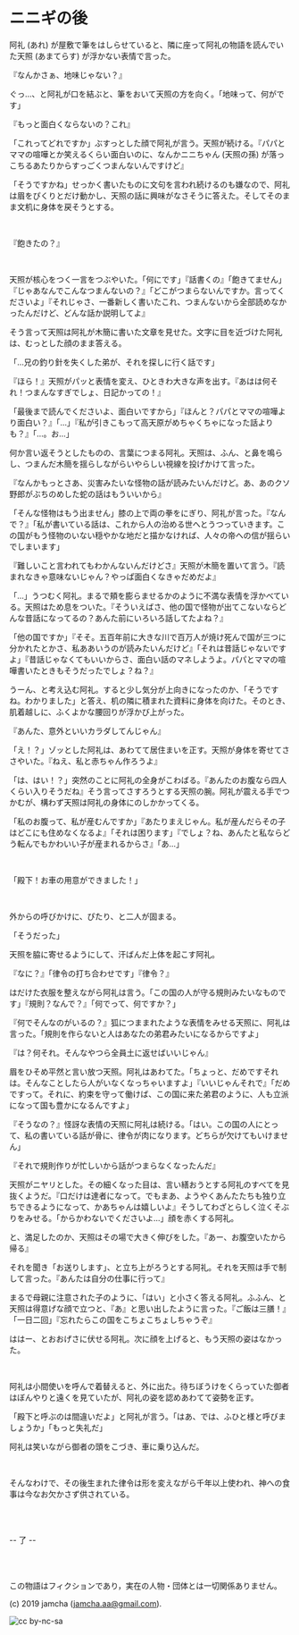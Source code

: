 

# ニニギの後

阿礼 (あれ) が屋敷で筆をはしらせていると、隣に座って阿礼の物語を読んでいた天照 (あまてらす) が浮かない表情で言った。

『なんかさぁ、地味じゃない？』

ぐっ…、と阿礼が口を結ぶと、筆をおいて天照の方を向く。「地味って、何がです」

『もっと面白くならないの？これ』

「これってどれですか」ぶすっとした顔で阿礼が言う。天照が続ける。『パパとママの喧嘩とか笑えるくらい面白いのに、なんかニニちゃん (天照の孫) が落っこちるあたりからすっごくつまんないんですけど』

「そうですかね」せっかく書いたものに文句を言われ続けるのも嫌なので、阿礼は眉をぴくりとだけ動かし、天照の話に興味がなさそうに答えた。そしてそのまま文机に身体を戻そうとする。

<br>

『飽きたの？』

<br>

天照が核心をつく一言をつぶやいた。「何にです」『話書くの』「飽きてません」『じゃあなんでこんなつまんないの？』「どこがつまらないんですか。言ってくださいよ」『それじゃさ、一番新しく書いたこれ、つまんないから全部読めなかったんだけど、どんな話か説明してよ』

そう言って天照は阿礼が木簡に書いた文章を見せた。文字に目を近づけた阿礼は、むっとした顔のまま答える。

「…兄の釣り針を失くした弟が、それを探しに行く話です」

『ほら！』天照がパッと表情を変え、ひときわ大きな声を出す。『あはは何それ！つまんなすぎでしょ、日記かっての！』

「最後まで読んでくださいよ、面白いですから」『ほんと？パパとママの喧嘩より面白い？』「…」『私が引きこもって高天原がめちゃくちゃになった話よりも？』「…。お…」

何か言い返そうとしたものの、言葉につまる阿礼。天照は、ふん、と鼻を鳴らし、つまんだ木簡を揺らしながらいやらしい視線を投げかけて言った。

『なんかもっとさあ、災害みたいな怪物の話が読みたいんだけど。あ、あのクソ野郎がぶちのめした蛇の話はもういいから』

「そんな怪物はもう出ません」膝の上で両の拳をにぎり、阿礼が言った。『なんで？』「私が書いている話は、これから人の治める世へとうつっていきます。この国がもう怪物のいない穏やかな地だと描かなければ、人々の帝への信が揺らいでしまいます」

『難しいこと言われてもわかんないんだけどさ』天照が木簡を置いて言う。『読まれなきゃ意味ないじゃん？やっぱ面白くなきゃだめだよ』

「…」うつむく阿礼。まるで頬を膨らませるかのように不満な表情を浮かべている。天照はため息をついた。『そういえばさ、他の国で怪物が出てこないならどんな昔話になってるの？あんた前にいろいろ話してたよね？』

「他の国ですか」『そそ。五百年前に大きな川で百万人が焼け死んで国が三つに分かれたとかさ、私ああいうのが読みたいんだけど』「それは昔話じゃないですよ」『昔話じゃなくてもいいからさ、面白い話のマネしようよ。パパとママの喧嘩書いたときもそうだったでしょ？ね？』

うーん、と考え込む阿礼。すると少し気分が上向きになったのか、「そうですね。わかりました」と答え、机の隣に積まれた資料に身体を向けた。そのとき、肌着越しに、ふくよかな腰回りが浮かび上がった。

『あんた、意外といいカラダしてんじゃん』

「え！？」ゾッとした阿礼は、あわてて居住まいを正す。天照が身体を寄せてささやいた。『ねえ、私と赤ちゃん作ろうよ』

「は、はい！？」突然のことに阿礼の全身がこわばる。『あんたのお腹なら四人くらい入りそうだね』そう言ってさすろうとする天照の腕。阿礼が震える手でつかむが、構わず天照は阿礼の身体にのしかかってくる。

「私のお腹って、私が産むんですか」『あたりまえじゃん。私が産んだらその子はどこにも住めなくなるよ』「それは困ります」『でしょ？ね、あんたと私ならどう転んでもかわいい子が産まれるからさ』「あ…」

<br>

「殿下！お車の用意ができました！」

<br>

外からの呼びかけに、ぴたり、と二人が固まる。

「そうだった」

天照を脇に寄せるようにして、汗ばんだ上体を起こす阿礼。

『なに？』「律令の打ち合わせです」『律令？』

はだけた衣服を整えながら阿礼は言う。「この国の人が守る規則みたいなものです」『規則？なんで？』「何でって、何ですか？」

『何でそんなのがいるの？』狐につままれたような表情をみせる天照に、阿礼は言った。「規則を作らないと人はあなたの弟君みたいになるからですよ」

『は？何それ。そんなやつら全員土に返せばいいじゃん』

眉をひそめ平然と言い放つ天照。阿礼はあわてた。「ちょっと、だめですそれは。そんなことしたら人がいなくなっちゃいますよ」『いいじゃんそれで』「だめですって。それに、約束を守って働けば、この国に来た弟君のように、人も立派になって国も豊かになるんですよ」

『そうなの？』怪訝な表情の天照に阿礼は続ける。「はい。この国の人にとって、私の書いている話が骨に、律令が肉になります。どちらが欠けてもいけません」

『それで規則作りが忙しいから話がつまらなくなったんだ』

天照がニヤリとした。その細くなった目は、言い繕おうとする阿礼のすべてを見抜くようだ。『口だけは達者になって。でもまあ、ようやくあんたたちも独り立ちできるようになって、かあちゃんは嬉しいよ』そうしてわざとらしく泣くそぶりをみせる。「からかわないでくださいよ…」顔を赤くする阿礼。

と、満足したのか、天照はその場で大きく伸びをした。『あー、お腹空いたから帰る』

それを聞き「お送りします」、と立ち上がろうとする阿礼。それを天照は手で制して言った。『あんたは自分の仕事に行って』

まるで母親に注意された子のように、「はい」と小さく答える阿礼。ふふん、と天照は得意げな顔で立つと、『あ』と思い出したように言った。『ご飯は三膳！』「一日二回」『忘れたらこの国をこちょこちょしちゃうぞ』

ははー、とおおげさに伏せる阿礼。次に顔を上げると、もう天照の姿はなかった。

<br>

阿礼は小間使いを呼んで着替えると、外に出た。待ちぼうけをくらっていた御者はぼんやりと遠くを見ていたが、阿礼の姿を認めあわてて姿勢を正す。

「殿下と呼ぶのは間違いだよ」と阿礼が言う。「はあ、では、ふひと様と呼びましょうか」「もっと失礼だ」

阿礼は笑いながら御者の頭をこづき、車に乗り込んだ。

<br>

そんなわけで、その後生まれた律令は形を変えながら千年以上使われ、神への食事は今なお欠かさず供されている。

<br>
<br>

-- 了 --

<br>
<br>

この物語はフィクションであり，実在の人物・団体とは一切関係ありません。  

(c) 2019 jamcha (jamcha.aa@gmail.com).  

![cc by-nc-sa](https://i.creativecommons.org/l/by-nc-sa/4.0/88x31.png)  

